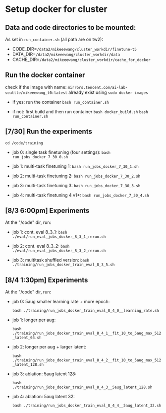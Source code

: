 # Setup docker for cluster

## Data and code directories to be mounted:
As set in `run_container.sh` (all path are on tw2):
- CODE_DIR=`/data2/mikeeewang/cluster_workdir/finetune-t5`
- DATA_DIR=`/data2/mikeeewang/cluster_workdir/data`
- CACHE_DIR=`/data2/mikeeewang/cluster_workdir/cache_for_docker`

## Run the docker container
check if the image with name: `mirrors.tencent.com/ai-lab-seattle/mikeeewang_t0:latest` already exist using `sudo docker images`

- if yes: run the container
    `bash run_container.sh`

- if not: first build and then run container
    `bash docker_build.sh`
    `bash run_container.sh`

## [7/30] Run the experiments

`cd /code/training`

- job 0: single task finetuning (four settings):
    `bash run_jobs_docker_7_30_0.sh`

- job 1: multi-task finetuning 1:
    `bash run_jobs_docker_7_30_1.sh`

- job 2: multi-task finetuning 2:
    `bash run_jobs_docker_7_30_2.sh`

- job 3: multi-task finetuning 3:
    `bash run_jobs_docker_7_30_3.sh`

- job 4: multi-task finetuning 4 v1+:
    `bash run_jobs_docker_7_30_4.sh`


## [8/3 6:00pm] Experiments
At the "/code" dir, run:

- job 1: cont. eval 8_3_1:
`bash ./eval/run_eval_jobs_docker_8_3_1_rerun.sh`

- job 2: cont. eval 8_3_2:
`bash ./eval/run_eval_jobs_docker_8_3_2_rerun.sh`

- job 3: multitask shuffled version:
`bash ./training/run_jobs_docker_train_eval_8_3_5.sh`


## [8/4 1:30pm] Experiments
At the "/code" dir, run:

- job 0: 5aug smaller learning rate + more epoch:

    `bash ./training/run_jobs_docker_train_eval_8_4_0__learning_rate.sh`

- job 1: longer per aug:

    `bash ./training/run_jobs_docker_train_eval_8_4_1__fit_10_to_5aug_max_512_latent_64.sh`

- job 2: longer per aug + larger latent:

    `bash ./training/run_jobs_docker_train_eval_8_4_2__fit_10_to_5aug_max_512_latent_128.sh`

- job 3: ablation: 5aug latent 128:

    `bash ./training/run_jobs_docker_train_eval_8_4_3__5aug_latent_128.sh`

- job 4: ablation: 5aug latent 32:

    `bash ./training/run_jobs_docker_train_eval_8_4_4__5aug_latent_32.sh`






